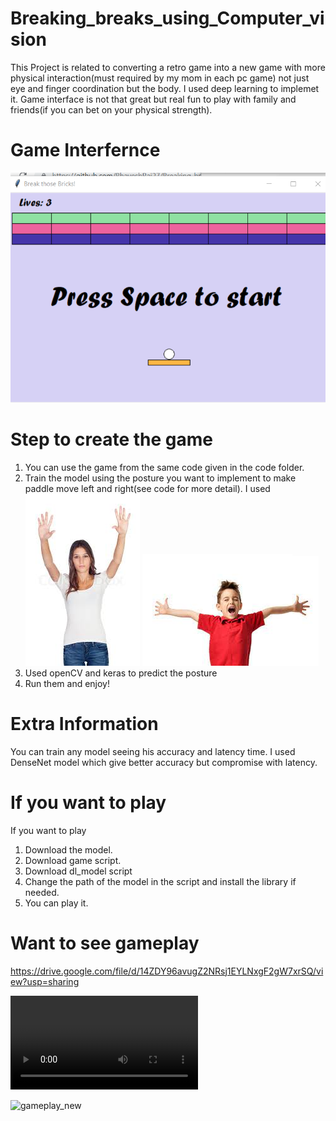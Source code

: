# Breaking_breaks_using_Computer_vision
This Project is related to converting a retro game into a new game with more physical interaction(must required by my mom in each pc game) not just eye and finger coordination but the body. I used deep learning to implemet it. Game interface is not that great but real fun to play with family and friends(if you can bet on your physical strength).

# Game Interfernce
![](https://github.com/BhaveshRaj27/Breaking_breaks_-using_Computer_vision/blob/main/Data/Screenshot%20(265).png)


# Step to create the game
1. You can use the game from the same code given in the code folder.
2. Train the model using the posture you want to implement to make paddle move left and right(see code for more detail). I used 
![](https://github.com/BhaveshRaj27/Breaking_breaks_-using_Computer_vision/blob/main/Data/download%20(8).jpg)
![](https://github.com/BhaveshRaj27/Breaking_breaks_-using_Computer_vision/blob/main/Data/download%20(1).jpg)
3. Used openCV and keras to predict the posture
4. Run them and enjoy!

# Extra Information
You can train any model seeing his accuracy and latency time. I used DenseNet model which give better accuracy but compromise with latency.

# If you want to play
If you want to play
1. Download the model.
2. Download game script.
3. Download dl_model script
4. Change the path of the model in the script and install the library if needed.
5. You can play it.

# Want to see gameplay
https://drive.google.com/file/d/14ZDY96avugZ2NRsj1EYLNxgF2gW7xrSQ/view?usp=sharing

![](https://github.com/BhaveshRaj27/Breaking_breaks_-using_Computer_vision/blob/main/Data/gameplay_new.MP4)



![gameplay_new](https://user-images.githubusercontent.com/65007351/148525071-c8154a09-f580-433c-a44a-7a6620c90e97.gif)


